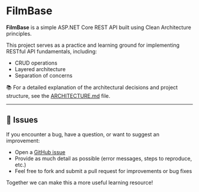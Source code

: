 # FilmBase

**FilmBase** is a simple ASP.NET Core REST API built using Clean Architecture principles.

This project serves as a practice and learning ground for implementing RESTful API fundamentals, including:

- CRUD operations
- Layered architecture
- Separation of concerns

📚 For a detailed explanation of the architectural decisions and project structure, see the [ARCHITECTURE.md](./ARCHITECTURE.md) file.

---

## 🚧 Issues

If you encounter a bug, have a question, or want to suggest an improvement:

- Open a [GitHub issue](https://github.com/felipedferreira/FilmBase/issues)
- Provide as much detail as possible (error messages, steps to reproduce, etc.)
- Feel free to fork and submit a pull request for improvements or bug fixes

Together we can make this a more useful learning resource!